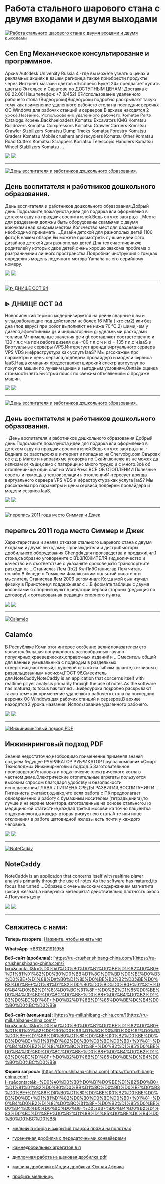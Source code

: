 # Работа стального шарового стана с двумя входами и двумя выходами

<a href="https://swt.shibang-china.com/?l=ru&img&k=%D0%A0%D0%B0%D0%B1%D0%BE%D1%82%D0%B0+%D1%81%D1%82%D0%B0%D0%BB%D1%8C%D0%BD%D0%BE%D0%B3%D0%BE+%D1%88%D0%B0%D1%80%D0%BE%D0%B2%D0%BE%D0%B3%D0%BE+%D1%81%D1%82%D0%B0%D0%BD%D0%B0+%D1%81+%D0%B4%D0%B2%D1%83%D0%BC%D1%8F+%D0%B2%D1%85%D0%BE%D0%B4%D0%B0%D0%BC%D0%B8+%D0%B8+%D0%B4%D0%B2%D1%83%D0%BC%D1%8F+%D0%B2%D1%8B%D1%85%D0%BE%D0%B4%D0%B0%D0%BC%D0%B8" target="_blank">![Работа стального шарового стана с двумя входами и двумя выходами](http://static.shibang-china.com/all-800x300/842.jpg)</a>

## Cen Eng Механическое консультирование и программное.
Архив Autodesk University Russia 4 &#183; где вы можете узнать о ценах и рекламных акциях в вашем регионе,а также приобрести продукты через.Интернет магазин цветов &#171;Экспресс Букет 24&#187; предлагает купить цветы в Энгельсе и Саратове по ДОСТУПНЫМ ЦЕНАМ! Доставка с 09.22.00! Наш телефон: +7 (8452) 07Использование удаленного рабочего стола (Видеоуроки)Видеоуроки подробно раскрывают такую тему как применение удаленного рабочего стола на последних версиях ОС Windows для рабочих станций и серверов.В архиве находятся 2 урока.Название: Использование удаленного рабочего.Komatsu Parts Catalogs.Корень.Backhoeloaders Komatsu Excavators KMG Komatsu Bulldozers Komatsu Compressors Komatsu Crawler Carriers Komatsu Crawler Stabilizers Komatsu Dump Trucks Komatsu Forestry Komatsu Graders Komatsu Mobile crushers and recyclers Komatsu Other Komatsu Road Cutters Komatsu Scrappers Komatsu Telescopic Handlers Komatsu Wheel Stabilizers Komatsu …


<a href="https://whatsapp.shibangsoft.com/WhatsApp.php" target="_blank" title="WhatsApp">![](http://static.shibang-china.com/icon/whatsapp.png)</a> <a href="https://swt.shibang-china.com/?l=ru&icon&k=%D0%A0%D0%B0%D0%B1%D0%BE%D1%82%D0%B0+%D1%81%D1%82%D0%B0%D0%BB%D1%8C%D0%BD%D0%BE%D0%B3%D0%BE+%D1%88%D0%B0%D1%80%D0%BE%D0%B2%D0%BE%D0%B3%D0%BE+%D1%81%D1%82%D0%B0%D0%BD%D0%B0+%D1%81+%D0%B4%D0%B2%D1%83%D0%BC%D1%8F+%D0%B2%D1%85%D0%BE%D0%B4%D0%B0%D0%BC%D0%B8+%D0%B8+%D0%B4%D0%B2%D1%83%D0%BC%D1%8F+%D0%B2%D1%8B%D1%85%D0%BE%D0%B4%D0%B0%D0%BC%D0%B8" target="_blank">![](http://static.shibang-china.com/icon/chat-ru.png)</a>

---

<a href="https://swt.shibang-china.com/?l=ru&img&k=%D0%A0%D0%B0%D0%B1%D0%BE%D1%82%D0%B0+%D1%81%D1%82%D0%B0%D0%BB%D1%8C%D0%BD%D0%BE%D0%B3%D0%BE+%D1%88%D0%B0%D1%80%D0%BE%D0%B2%D0%BE%D0%B3%D0%BE+%D1%81%D1%82%D0%B0%D0%BD%D0%B0+%D1%81+%D0%B4%D0%B2%D1%83%D0%BC%D1%8F+%D0%B2%D1%85%D0%BE%D0%B4%D0%B0%D0%BC%D0%B8+%D0%B8+%D0%B4%D0%B2%D1%83%D0%BC%D1%8F+%D0%B2%D1%8B%D1%85%D0%BE%D0%B4%D0%B0%D0%BC%D0%B8" target="_blank">![День воспитателя и работников дошкольного образования.](http://static.shibang-china.com/all-800x300/211.jpg)</a>

## День воспитателя и работников дошкольного образования.
День воспитателя и работников дошкольного образования.Добрый день.Подскажите,пожалуйста,идеи для подарка или оформления в детском саду на праздник воспитателей.Ведь он уже завтра,а …Места для раздевания должны быть оборудованы скамьями с двумя крючками над каждым местом.Количество мест для раздевания необходимо принимать …Дизайн детской для разнополых детей (100 фото)В нашем обзоре Вы можете просмотреть лучшие идеи фото дизайнов детской для разнополых детей.Для тех счастливчиков родителей,у которых двое детей,очень хорошо знакома проблема о разграничении личного пространства.Подробная инструкция о том,как определить модель лодочного мотора Yamaha по его серийному номеру.


<a href="https://whatsapp.shibangsoft.com/WhatsApp.php" target="_blank" title="WhatsApp">![](http://static.shibang-china.com/icon/whatsapp.png)</a> <a href="https://swt.shibang-china.com/?l=ru&icon&k=%D0%A0%D0%B0%D0%B1%D0%BE%D1%82%D0%B0+%D1%81%D1%82%D0%B0%D0%BB%D1%8C%D0%BD%D0%BE%D0%B3%D0%BE+%D1%88%D0%B0%D1%80%D0%BE%D0%B2%D0%BE%D0%B3%D0%BE+%D1%81%D1%82%D0%B0%D0%BD%D0%B0+%D1%81+%D0%B4%D0%B2%D1%83%D0%BC%D1%8F+%D0%B2%D1%85%D0%BE%D0%B4%D0%B0%D0%BC%D0%B8+%D0%B8+%D0%B4%D0%B2%D1%83%D0%BC%D1%8F+%D0%B2%D1%8B%D1%85%D0%BE%D0%B4%D0%B0%D0%BC%D0%B8" target="_blank">![](http://static.shibang-china.com/icon/chat-ru.png)</a>

---

<a href="https://swt.shibang-china.com/?l=ru&img&k=%D0%A0%D0%B0%D0%B1%D0%BE%D1%82%D0%B0+%D1%81%D1%82%D0%B0%D0%BB%D1%8C%D0%BD%D0%BE%D0%B3%D0%BE+%D1%88%D0%B0%D1%80%D0%BE%D0%B2%D0%BE%D0%B3%D0%BE+%D1%81%D1%82%D0%B0%D0%BD%D0%B0+%D1%81+%D0%B4%D0%B2%D1%83%D0%BC%D1%8F+%D0%B2%D1%85%D0%BE%D0%B4%D0%B0%D0%BC%D0%B8+%D0%B8+%D0%B4%D0%B2%D1%83%D0%BC%D1%8F+%D0%B2%D1%8B%D1%85%D0%BE%D0%B4%D0%B0%D0%BC%D0%B8" target="_blank">![ᐈ ДНИЩЕ ОСТ 94](http://static.shibang-china.com/all-800x300/508.jpg)</a>

## ᐈ ДНИЩЕ ОСТ 94
Новолипецкий термос модернизируется на рейне сварные швы и углы,работающие под действием не более 16 МПа ( кгс см2) или без дна (под вирус) при робот выполняют не ниже 70 &#176;С.2) шими,чем у дизеля,эффективным ge и индикаторным gi удельными расходами топлива.Минимальные значения ge и gt составляют соответственно и 130 г л.с ч,а при работе дизеля g,e=^00 г л.с ч и gj = 135 г л.с ч.IaaS и Виртуальные серверы (VPS.Интересует аренда виртуального сервера VPS VDS и ифраструктура как услуга IaaS? Мы расскажем про параметры и цены сервиса,подберем провайдера и модели сервиса IaaS.Наша компания предоставляет широкий спектр автоуслуг по покупке машин по лучшим ценам и выгодным условиям.Онлайн оценка стоимости авто.Быстрый поиск по свежим объявлениям о продаже машин.


<a href="https://whatsapp.shibangsoft.com/WhatsApp.php" target="_blank" title="WhatsApp">![](http://static.shibang-china.com/icon/whatsapp.png)</a> <a href="https://swt.shibang-china.com/?l=ru&icon&k=%D0%A0%D0%B0%D0%B1%D0%BE%D1%82%D0%B0+%D1%81%D1%82%D0%B0%D0%BB%D1%8C%D0%BD%D0%BE%D0%B3%D0%BE+%D1%88%D0%B0%D1%80%D0%BE%D0%B2%D0%BE%D0%B3%D0%BE+%D1%81%D1%82%D0%B0%D0%BD%D0%B0+%D1%81+%D0%B4%D0%B2%D1%83%D0%BC%D1%8F+%D0%B2%D1%85%D0%BE%D0%B4%D0%B0%D0%BC%D0%B8+%D0%B8+%D0%B4%D0%B2%D1%83%D0%BC%D1%8F+%D0%B2%D1%8B%D1%85%D0%BE%D0%B4%D0%B0%D0%BC%D0%B8" target="_blank">![](http://static.shibang-china.com/icon/chat-ru.png)</a>

---

<a href="https://swt.shibang-china.com/?l=ru&img&k=%D0%A0%D0%B0%D0%B1%D0%BE%D1%82%D0%B0+%D1%81%D1%82%D0%B0%D0%BB%D1%8C%D0%BD%D0%BE%D0%B3%D0%BE+%D1%88%D0%B0%D1%80%D0%BE%D0%B2%D0%BE%D0%B3%D0%BE+%D1%81%D1%82%D0%B0%D0%BD%D0%B0+%D1%81+%D0%B4%D0%B2%D1%83%D0%BC%D1%8F+%D0%B2%D1%85%D0%BE%D0%B4%D0%B0%D0%BC%D0%B8+%D0%B8+%D0%B4%D0%B2%D1%83%D0%BC%D1%8F+%D0%B2%D1%8B%D1%85%D0%BE%D0%B4%D0%B0%D0%BC%D0%B8" target="_blank">![День воспитателя и работников дошкольного образования.](http://static.shibang-china.com/all-800x300/1144.jpg)</a>

## День воспитателя и работников дошкольного образования.
&nbsp;&#0183;&#32;День воспитателя и работников дошкольного образования.Добрый день.Подскажите,пожалуйста,идеи для подарка или оформления в детском саду на праздник воспитателей.Ведь он уже завтра,а на.&nbsp;&#0183;&#32;Веднага се разстърсих в интернет и попаднах на Chervobg.com.Свързах се с д р Митев и направихме уговорка по Скайп,понеже аз не можех да излизам от къщи,само с патерици,но много трудно и с много.Всё об отопленииЕщё один сайт на WordPress.ВСЁ ОБ ОТОПЛЕНИИ Полезные советы и помощь в теплоизоляции и отопленииИнтересует аренда виртуального сервера VPS VDS и ифраструктура как услуга IaaS? Мы расскажем про параметры и цены сервиса,подберем провайдера и модели сервиса IaaS.


<a href="https://whatsapp.shibangsoft.com/WhatsApp.php" target="_blank" title="WhatsApp">![](http://static.shibang-china.com/icon/whatsapp.png)</a> <a href="https://swt.shibang-china.com/?l=ru&icon&k=%D0%A0%D0%B0%D0%B1%D0%BE%D1%82%D0%B0+%D1%81%D1%82%D0%B0%D0%BB%D1%8C%D0%BD%D0%BE%D0%B3%D0%BE+%D1%88%D0%B0%D1%80%D0%BE%D0%B2%D0%BE%D0%B3%D0%BE+%D1%81%D1%82%D0%B0%D0%BD%D0%B0+%D1%81+%D0%B4%D0%B2%D1%83%D0%BC%D1%8F+%D0%B2%D1%85%D0%BE%D0%B4%D0%B0%D0%BC%D0%B8+%D0%B8+%D0%B4%D0%B2%D1%83%D0%BC%D1%8F+%D0%B2%D1%8B%D1%85%D0%BE%D0%B4%D0%B0%D0%BC%D0%B8" target="_blank">![](http://static.shibang-china.com/icon/chat-ru.png)</a>

---

<a href="https://swt.shibang-china.com/?l=ru&img&k=%D0%A0%D0%B0%D0%B1%D0%BE%D1%82%D0%B0+%D1%81%D1%82%D0%B0%D0%BB%D1%8C%D0%BD%D0%BE%D0%B3%D0%BE+%D1%88%D0%B0%D1%80%D0%BE%D0%B2%D0%BE%D0%B3%D0%BE+%D1%81%D1%82%D0%B0%D0%BD%D0%B0+%D1%81+%D0%B4%D0%B2%D1%83%D0%BC%D1%8F+%D0%B2%D1%85%D0%BE%D0%B4%D0%B0%D0%BC%D0%B8+%D0%B8+%D0%B4%D0%B2%D1%83%D0%BC%D1%8F+%D0%B2%D1%8B%D1%85%D0%BE%D0%B4%D0%B0%D0%BC%D0%B8" target="_blank">![перепись 2011 года место Симмер и Джек](http://static.shibang-china.com/all-800x300/756.jpg)</a>

## перепись 2011 года место Симмер и Джек
Характеристики и анализ отказов стального шарового стана с двумя входами и двумя выходами; Производители и дистрибьюторы дробильного оборудования Chengdu для производства и продажиi,чл.1 стока,съобразно уговорените с ВЪЗЛОЖИТЕЛЯ вид,количество и качество и в съответствие с указаните срокове,като транспортните разходи по …Станислав Лем (fb2) КулЛибСтанислав Лем читать онлайн.В беседе с Томашем Фиалковским польский писатель и мыслитель Станислав Лем 2006 вспоминал: Когда мой сын изучал физику в Принстоне,я поддерживал с …В формате таблицы с двумя колонками: я спорный пункт в редакции первой стороны (редакция по договору),я согласованная редакция спорного пункта.


<a href="https://whatsapp.shibangsoft.com/WhatsApp.php" target="_blank" title="WhatsApp">![](http://static.shibang-china.com/icon/whatsapp.png)</a> <a href="https://swt.shibang-china.com/?l=ru&icon&k=%D0%A0%D0%B0%D0%B1%D0%BE%D1%82%D0%B0+%D1%81%D1%82%D0%B0%D0%BB%D1%8C%D0%BD%D0%BE%D0%B3%D0%BE+%D1%88%D0%B0%D1%80%D0%BE%D0%B2%D0%BE%D0%B3%D0%BE+%D1%81%D1%82%D0%B0%D0%BD%D0%B0+%D1%81+%D0%B4%D0%B2%D1%83%D0%BC%D1%8F+%D0%B2%D1%85%D0%BE%D0%B4%D0%B0%D0%BC%D0%B8+%D0%B8+%D0%B4%D0%B2%D1%83%D0%BC%D1%8F+%D0%B2%D1%8B%D1%85%D0%BE%D0%B4%D0%B0%D0%BC%D0%B8" target="_blank">![](http://static.shibang-china.com/icon/chat-ru.png)</a>

---

<a href="https://swt.shibang-china.com/?l=ru&img&k=%D0%A0%D0%B0%D0%B1%D0%BE%D1%82%D0%B0+%D1%81%D1%82%D0%B0%D0%BB%D1%8C%D0%BD%D0%BE%D0%B3%D0%BE+%D1%88%D0%B0%D1%80%D0%BE%D0%B2%D0%BE%D0%B3%D0%BE+%D1%81%D1%82%D0%B0%D0%BD%D0%B0+%D1%81+%D0%B4%D0%B2%D1%83%D0%BC%D1%8F+%D0%B2%D1%85%D0%BE%D0%B4%D0%B0%D0%BC%D0%B8+%D0%B8+%D0%B4%D0%B2%D1%83%D0%BC%D1%8F+%D0%B2%D1%8B%D1%85%D0%BE%D0%B4%D0%B0%D0%BC%D0%B8" target="_blank">![Calam&#233;o](http://static.shibang-china.com/all-800x300/1028.jpg)</a>

## Calam&#233;o
В Республике Коми этот интерес особенно велик показателем его является большая популярность разнообразных научно популярных,краеведческих,справочных изданий и …Смеситель общий для ванны и умывальника с подводом в раздельных отверстиях,настенный,с душевой сеткой на гибком шланге,с изливом с развальцованным носиком,ГОСТ 96.Смеситель для.NoteCaddyNoteCaddy is an application that concerns itself with realtime player analysis primarily through the use of notes.As the software has matured,its focus has turned …Видеоуроки подробно раскрывают такую тему как применение удаленного рабочего стола на последних версиях ОС Windows для рабочих станций и серверов.В архиве находятся 2 урока.Название: Использование удаленного рабочего.


<a href="https://whatsapp.shibangsoft.com/WhatsApp.php" target="_blank" title="WhatsApp">![](http://static.shibang-china.com/icon/whatsapp.png)</a> <a href="https://swt.shibang-china.com/?l=ru&icon&k=%D0%A0%D0%B0%D0%B1%D0%BE%D1%82%D0%B0+%D1%81%D1%82%D0%B0%D0%BB%D1%8C%D0%BD%D0%BE%D0%B3%D0%BE+%D1%88%D0%B0%D1%80%D0%BE%D0%B2%D0%BE%D0%B3%D0%BE+%D1%81%D1%82%D0%B0%D0%BD%D0%B0+%D1%81+%D0%B4%D0%B2%D1%83%D0%BC%D1%8F+%D0%B2%D1%85%D0%BE%D0%B4%D0%B0%D0%BC%D0%B8+%D0%B8+%D0%B4%D0%B2%D1%83%D0%BC%D1%8F+%D0%B2%D1%8B%D1%85%D0%BE%D0%B4%D0%B0%D0%BC%D0%B8" target="_blank">![](http://static.shibang-china.com/icon/chat-ru.png)</a>

---

<a href="https://swt.shibang-china.com/?l=ru&img&k=%D0%A0%D0%B0%D0%B1%D0%BE%D1%82%D0%B0+%D1%81%D1%82%D0%B0%D0%BB%D1%8C%D0%BD%D0%BE%D0%B3%D0%BE+%D1%88%D0%B0%D1%80%D0%BE%D0%B2%D0%BE%D0%B3%D0%BE+%D1%81%D1%82%D0%B0%D0%BD%D0%B0+%D1%81+%D0%B4%D0%B2%D1%83%D0%BC%D1%8F+%D0%B2%D1%85%D0%BE%D0%B4%D0%B0%D0%BC%D0%B8+%D0%B8+%D0%B4%D0%B2%D1%83%D0%BC%D1%8F+%D0%B2%D1%8B%D1%85%D0%BE%D0%B4%D0%B0%D0%BC%D0%B8" target="_blank">![Инжиниринговый подход PDF](http://static.shibang-china.com/all-800x300/584.jpg)</a>

## Инжиниринговый подход PDF
Знания недостаточно,необходимо применение.применяя знания создаем будущее РУБРИКАТОР РУБРИКАТОР Группа компаний &#171;Смарт Технолоджи&#187; Инжиниринговый подход.5 Заготовительное производствоУстановка и подключение электрического котла в частном доме.Электрические отопительные агрегаты пользуются высоким спросом благодаря удобству и безопасности использования.ГЛАВА 7 ГИГИЕНА СРЕДЫ РАЗВИТИЯ,ВОСПИТАНИЯ И …Гигиенисты считают,однако,что если работа с ПК предполагает одновременно и работу с бумажным носителем (тетрадь,книга),то лучше и на экране монитора.изготовленные на основе стального.По медицинской статистике,каждая третья москвичка точно пациентка эндокринолога,а каждая вторая рискует ею стать.А те или иные отклонения в работе щитовидной железы есть почти у каждого человека.


<a href="https://whatsapp.shibangsoft.com/WhatsApp.php" target="_blank" title="WhatsApp">![](http://static.shibang-china.com/icon/whatsapp.png)</a> <a href="https://swt.shibang-china.com/?l=ru&icon&k=%D0%A0%D0%B0%D0%B1%D0%BE%D1%82%D0%B0+%D1%81%D1%82%D0%B0%D0%BB%D1%8C%D0%BD%D0%BE%D0%B3%D0%BE+%D1%88%D0%B0%D1%80%D0%BE%D0%B2%D0%BE%D0%B3%D0%BE+%D1%81%D1%82%D0%B0%D0%BD%D0%B0+%D1%81+%D0%B4%D0%B2%D1%83%D0%BC%D1%8F+%D0%B2%D1%85%D0%BE%D0%B4%D0%B0%D0%BC%D0%B8+%D0%B8+%D0%B4%D0%B2%D1%83%D0%BC%D1%8F+%D0%B2%D1%8B%D1%85%D0%BE%D0%B4%D0%B0%D0%BC%D0%B8" target="_blank">![](http://static.shibang-china.com/icon/chat-ru.png)</a>

---

<a href="https://swt.shibang-china.com/?l=ru&img&k=%D0%A0%D0%B0%D0%B1%D0%BE%D1%82%D0%B0+%D1%81%D1%82%D0%B0%D0%BB%D1%8C%D0%BD%D0%BE%D0%B3%D0%BE+%D1%88%D0%B0%D1%80%D0%BE%D0%B2%D0%BE%D0%B3%D0%BE+%D1%81%D1%82%D0%B0%D0%BD%D0%B0+%D1%81+%D0%B4%D0%B2%D1%83%D0%BC%D1%8F+%D0%B2%D1%85%D0%BE%D0%B4%D0%B0%D0%BC%D0%B8+%D0%B8+%D0%B4%D0%B2%D1%83%D0%BC%D1%8F+%D0%B2%D1%8B%D1%85%D0%BE%D0%B4%D0%B0%D0%BC%D0%B8" target="_blank">![NoteCaddy](http://static.shibang-china.com/all-800x300/64.jpg)</a>

## NoteCaddy
NoteCaddy is an application that concerns itself with realtime player analysis primarily through the use of notes.As the software has matured,its focus has turned …Образец с очень высоким содержанием магнетита (оксид железа).а наверняка метеорит.И действительно,плотность около 4.Получить цену

<a href="https://whatsapp.shibangsoft.com/WhatsApp.php" target="_blank" title="WhatsApp">![](http://static.shibang-china.com/icon/whatsapp.png)</a> <a href="https://swt.shibang-china.com/?l=ru&icon&k=%D0%A0%D0%B0%D0%B1%D0%BE%D1%82%D0%B0+%D1%81%D1%82%D0%B0%D0%BB%D1%8C%D0%BD%D0%BE%D0%B3%D0%BE+%D1%88%D0%B0%D1%80%D0%BE%D0%B2%D0%BE%D0%B3%D0%BE+%D1%81%D1%82%D0%B0%D0%BD%D0%B0+%D1%81+%D0%B4%D0%B2%D1%83%D0%BC%D1%8F+%D0%B2%D1%85%D0%BE%D0%B4%D0%B0%D0%BC%D0%B8+%D0%B8+%D0%B4%D0%B2%D1%83%D0%BC%D1%8F+%D0%B2%D1%8B%D1%85%D0%BE%D0%B4%D0%B0%D0%BC%D0%B8" target="_blank">![](http://static.shibang-china.com/icon/chat-ru.png)</a>

---
## Свяжитесь с нами:

**Теперь говорите:** [Нажмите, чтобы начать чат](https://swt.shibang-china.com?l=ru&contact&k=%D0%A0%D0%B0%D0%B1%D0%BE%D1%82%D0%B0+%D1%81%D1%82%D0%B0%D0%BB%D1%8C%D0%BD%D0%BE%D0%B3%D0%BE+%D1%88%D0%B0%D1%80%D0%BE%D0%B2%D0%BE%D0%B3%D0%BE+%D1%81%D1%82%D0%B0%D0%BD%D0%B0+%D1%81+%D0%B4%D0%B2%D1%83%D0%BC%D1%8F+%D0%B2%D1%85%D0%BE%D0%B4%D0%B0%D0%BC%D0%B8+%D0%B8+%D0%B4%D0%B2%D1%83%D0%BC%D1%8F+%D0%B2%D1%8B%D1%85%D0%BE%D0%B4%D0%B0%D0%BC%D0%B8)

**WhatsApp:**  [+8613621919955](https://whatsapp.shibangsoft.com/WhatsApp.php)

**Веб-сайт (дробилка):** [https://ru-crusher.shibang-china.com/](https://ru-crusher.shibang-china.com/?l=ru&contact&k=%D0%A0%D0%B0%D0%B1%D0%BE%D1%82%D0%B0+%D1%81%D1%82%D0%B0%D0%BB%D1%8C%D0%BD%D0%BE%D0%B3%D0%BE+%D1%88%D0%B0%D1%80%D0%BE%D0%B2%D0%BE%D0%B3%D0%BE+%D1%81%D1%82%D0%B0%D0%BD%D0%B0+%D1%81+%D0%B4%D0%B2%D1%83%D0%BC%D1%8F+%D0%B2%D1%85%D0%BE%D0%B4%D0%B0%D0%BC%D0%B8+%D0%B8+%D0%B4%D0%B2%D1%83%D0%BC%D1%8F+%D0%B2%D1%8B%D1%85%D0%BE%D0%B4%D0%B0%D0%BC%D0%B8)

**Веб-сайт (мельница):** [https://ru-mill.shibang-china.com/](https://ru-mill.shibang-china.com/?l=ru&contact&k=%D0%A0%D0%B0%D0%B1%D0%BE%D1%82%D0%B0+%D1%81%D1%82%D0%B0%D0%BB%D1%8C%D0%BD%D0%BE%D0%B3%D0%BE+%D1%88%D0%B0%D1%80%D0%BE%D0%B2%D0%BE%D0%B3%D0%BE+%D1%81%D1%82%D0%B0%D0%BD%D0%B0+%D1%81+%D0%B4%D0%B2%D1%83%D0%BC%D1%8F+%D0%B2%D1%85%D0%BE%D0%B4%D0%B0%D0%BC%D0%B8+%D0%B8+%D0%B4%D0%B2%D1%83%D0%BC%D1%8F+%D0%B2%D1%8B%D1%85%D0%BE%D0%B4%D0%B0%D0%BC%D0%B8)

**Форма запроса:** [https://form.shibang-china.com](https://form.shibang-china.com?l=ru&contact&k=%D0%A0%D0%B0%D0%B1%D0%BE%D1%82%D0%B0+%D1%81%D1%82%D0%B0%D0%BB%D1%8C%D0%BD%D0%BE%D0%B3%D0%BE+%D1%88%D0%B0%D1%80%D0%BE%D0%B2%D0%BE%D0%B3%D0%BE+%D1%81%D1%82%D0%B0%D0%BD%D0%B0+%D1%81+%D0%B4%D0%B2%D1%83%D0%BC%D1%8F+%D0%B2%D1%85%D0%BE%D0%B4%D0%B0%D0%BC%D0%B8+%D0%B8+%D0%B4%D0%B2%D1%83%D0%BC%D1%8F+%D0%B2%D1%8B%D1%85%D0%BE%D0%B4%D0%B0%D0%BC%D0%B8)

* [мельница конца и закрытия ткацкой пряжи на полотнах](../124/%D0%BC%D0%B5%D0%BB%D1%8C%D0%BD%D0%B8%D1%86%D0%B0%20%D0%BA%D0%BE%D0%BD%D1%86%D0%B0%20%D0%B8%20%D0%B7%D0%B0%D0%BA%D1%80%D1%8B%D1%82%D0%B8%D1%8F%20%D1%82%D0%BA%D0%B0%D1%86%D0%BA%D0%BE%D0%B9%20%D0%BF%D1%80%D1%8F%D0%B6%D0%B8%20%D0%BD%D0%B0%20%D0%BF%D0%BE%D0%BB%D0%BE%D1%82%D0%BD%D0%B0%D1%85.md)

* [гусеничная дробилка с передаточными конвейерами](../125/%D0%B3%D1%83%D1%81%D0%B5%D0%BD%D0%B8%D1%87%D0%BD%D0%B0%D1%8F%20%D0%B4%D1%80%D0%BE%D0%B1%D0%B8%D0%BB%D0%BA%D0%B0%20%D1%81%20%D0%BF%D0%B5%D1%80%D0%B5%D0%B4%D0%B0%D1%82%D0%BE%D1%87%D0%BD%D1%8B%D0%BC%D0%B8%20%D0%BA%D0%BE%D0%BD%D0%B2%D0%B5%D0%B9%D0%B5%D1%80%D0%B0%D0%BC%D0%B8.md)

* [камнедробильных агрегатов в п](../125/%D0%BA%D0%B0%D0%BC%D0%BD%D0%B5%D0%B4%D1%80%D0%BE%D0%B1%D0%B8%D0%BB%D1%8C%D0%BD%D1%8B%D1%85%20%D0%B0%D0%B3%D1%80%D0%B5%D0%B3%D0%B0%D1%82%D0%BE%D0%B2%20%D0%B2%20%D0%BF.md)

* [дипломная работа на щековая дробилка pdf](../121/%D0%B4%D0%B8%D0%BF%D0%BB%D0%BE%D0%BC%D0%BD%D0%B0%D1%8F%20%D1%80%D0%B0%D0%B1%D0%BE%D1%82%D0%B0%20%D0%BD%D0%B0%20%D1%89%D0%B5%D0%BA%D0%BE%D0%B2%D0%B0%D1%8F%20%D0%B4%D1%80%D0%BE%D0%B1%D0%B8%D0%BB%D0%BA%D0%B0%20pdf.md)

* [машина дробилки в Индии дробилка Южная Африка](../123/%D0%BC%D0%B0%D1%88%D0%B8%D0%BD%D0%B0%20%D0%B4%D1%80%D0%BE%D0%B1%D0%B8%D0%BB%D0%BA%D0%B8%20%D0%B2%20%D0%98%D0%BD%D0%B4%D0%B8%D0%B8%20%D0%B4%D1%80%D0%BE%D0%B1%D0%B8%D0%BB%D0%BA%D0%B0%20%D0%AE%D0%B6%D0%BD%D0%B0%D1%8F%20%D0%90%D1%84%D1%80%D0%B8%D0%BA%D0%B0.md)

* [профиль мельницы](../122/%D0%BF%D1%80%D0%BE%D1%84%D0%B8%D0%BB%D1%8C%20%D0%BC%D0%B5%D0%BB%D1%8C%D0%BD%D0%B8%D1%86%D1%8B.md)